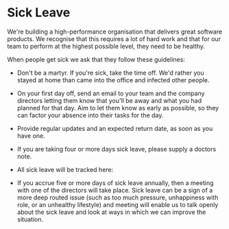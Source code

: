 # Sick Leave

We're building a high-performance organisation that delivers great software products. We recognise that this requires a lot of hard work and that for our team to perform at the highest possible level, they need to be healthy.

When people get sick we ask that they follow these guidelines:

* Don't be a martyr. If you're sick, take the time off. We'd rather you stayed at home than came into the office and infected other people.

* On your first day off, send an email to your team and the company directors letting them know that you'll be away and what you had planned for that day. Aim to let them know as early as possible, so they can factor your absence into their tasks for the day.

* Provide regular updates and an expected return date, as soon as you have one.

* If you are taking four or more days sick leave, please supply a doctors note.

* All sick leave will be tracked here:

* If you accrue five or more days of sick leave annually, then a meeting with one of the directors will take place. Sick leave can be a sign of a more deep routed issue (such as too much pressure, unhappiness with role, or an unhealthy lifestyle) and meeting will enable us to talk openly about the sick leave and look at ways in which we can improve the situation.